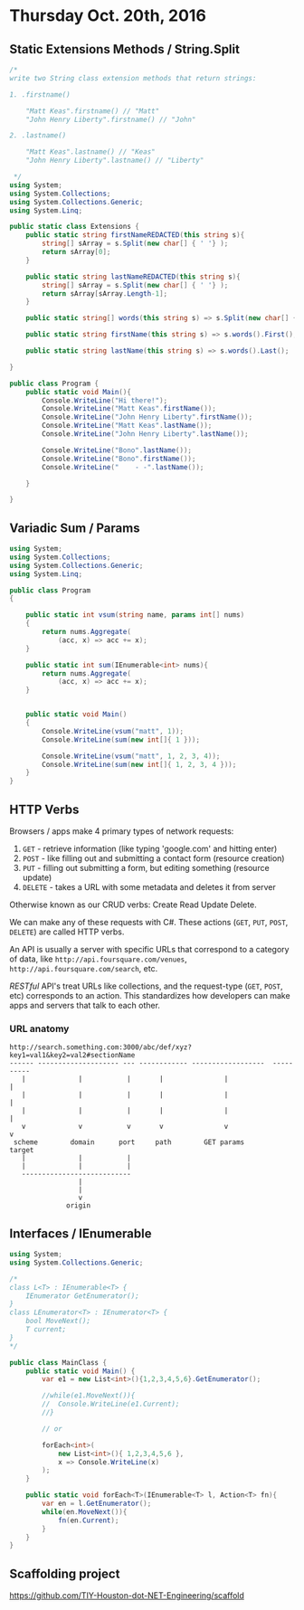 # Thursday Oct. 20th, 2016

## Static Extensions Methods / String.Split

```c#
/*
write two String class extension methods that return strings:

1. .firstname()

    "Matt Keas".firstname() // "Matt"
    "John Henry Liberty".firstname() // "John"

2. .lastname()

    "Matt Keas".lastname() // "Keas"
    "John Henry Liberty".lastname() // "Liberty"

 */
using System;
using System.Collections;
using System.Collections.Generic;
using System.Linq;

public static class Extensions {
    public static string firstNameREDACTED(this string s){
        string[] sArray = s.Split(new char[] { ' '} );
        return sArray[0];
    }

    public static string lastNameREDACTED(this string s){
        string[] sArray = s.Split(new char[] { ' '} );
        return sArray[sArray.Length-1];
    }

    public static string[] words(this string s) => s.Split(new char[] { ' '} );

    public static string firstName(this string s) => s.words().First();

    public static string lastName(this string s) => s.words().Last();

}

public class Program {
    public static void Main(){
        Console.WriteLine("Hi there!");
        Console.WriteLine("Matt Keas".firstName());
        Console.WriteLine("John Henry Liberty".firstName());
        Console.WriteLine("Matt Keas".lastName());
        Console.WriteLine("John Henry Liberty".lastName());

        Console.WriteLine("Bono".lastName());
        Console.WriteLine("Bono".firstName());
        Console.WriteLine("    - -".lastName());

    }

}
```

## Variadic Sum / Params

```c#
using System;
using System.Collections;
using System.Collections.Generic;
using System.Linq;

public class Program
{

    public static int vsum(string name, params int[] nums)
    {
        return nums.Aggregate(
            (acc, x) => acc += x);
    }

    public static int sum(IEnumerable<int> nums){
        return nums.Aggregate(
            (acc, x) => acc += x);
    }


    public static void Main()
    {
        Console.WriteLine(vsum("matt", 1));
        Console.WriteLine(sum(new int[]{ 1 }));

        Console.WriteLine(vsum("matt", 1, 2, 3, 4));
        Console.WriteLine(sum(new int[]{ 1, 2, 3, 4 }));
    }
}
```

## HTTP Verbs

Browsers / apps make 4 primary types of network requests:

1. `GET` - retrieve information (like typing 'google.com' and hitting enter)
2. `POST` - like filling out and submitting a contact form (resource creation)
3. `PUT` - filling out submitting a form, but editing something (resource update)
4. `DELETE` - takes a URL with some metadata and deletes it from server

Otherwise known as our CRUD verbs: Create Read Update Delete.

We can make any of these requests with C#. These actions (`GET`, `PUT`, `POST`, `DELETE`) are called HTTP verbs.

An API is usually a server with specific URLs that correspond to a category of data, like `http://api.foursquare.com/venues`, `http://api.foursquare.com/search`, etc.

_RESTful_ API's treat URLs like collections, and the request-type (`GET`, `POST`, etc) corresponds to an action. This standardizes how developers can make apps and servers that talk to each other.

### URL anatomy

```
http://search.something.com:3000/abc/def/xyz?key1=val1&key2=val2#sectionName
------ -------------------- --- ------------ ------------------  ----------
   |             |           |       |               |                |
   |             |           |       |               |                |
   |             |           |       |               |                |
   v             v           v       v               v                v
 scheme        domain      port     path        GET params          target
   |             |           |
   |             |           |
   ---------------------------
                 |
                 |
                 v
              origin
```

## Interfaces / IEnumerable

```c#
using System;
using System.Collections.Generic;

/*
class L<T> : IEnumerable<T> {
    IEnumerator GetEnumerator();
}
class LEnumerator<T> : IEnumerator<T> {
    bool MoveNext();
    T current;
}
*/

public class MainClass {
    public static void Main() {
        var e1 = new List<int>(){1,2,3,4,5,6}.GetEnumerator();

        //while(e1.MoveNext()){
        //  Console.WriteLine(e1.Current);
        //}

        // or

        forEach<int>(
            new List<int>(){ 1,2,3,4,5,6 },
            x => Console.WriteLine(x)
        );
    }

    public static void forEach<T>(IEnumerable<T> l, Action<T> fn){
        var en = l.GetEnumerator();
        while(en.MoveNext()){
            fn(en.Current);
        }
    }
}
```

## Scaffolding project

https://github.com/TIY-Houston-dot-NET-Engineering/scaffold